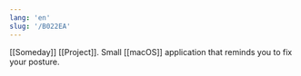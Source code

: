 ```yaml
---
lang: 'en'
slug: '/B022EA'
---
```


[[Someday]] [[Project]]. Small [[macOS]] application that reminds you to fix your posture.
